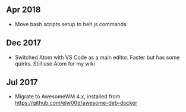 ## Apr 2018

- Move bash scripts setup to belt js commands

## Dec 2017

- Switched Atom with VS Code as a main editor. Faster but has some quirks. Still use Atom for my wiki

## Jul 2017

- Migrate to AwesomeWM 4.x, installed from https://github.com/elw00d/awesome-deb-docker
